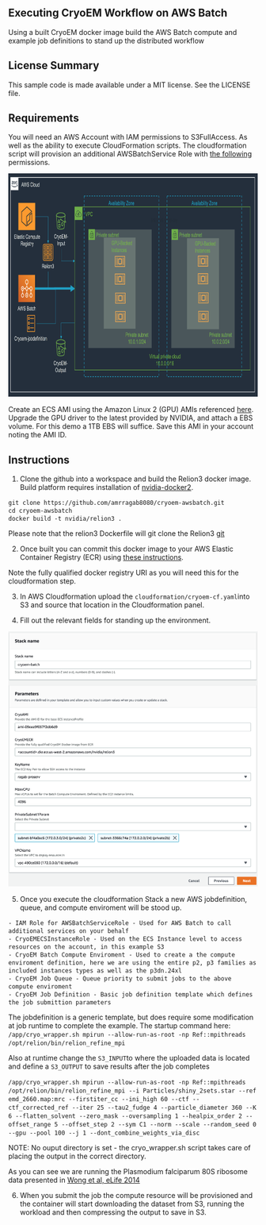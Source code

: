 ## Executing CryoEM Workflow on AWS Batch

Using a built CryoEM docker image build the AWS Batch compute and example job definitions to stand up the distributed workflow 

## License Summary

This sample code is made available under a MIT license. See the LICENSE file.

## Requirements

You will need an AWS Account with IAM permissions to S3FullAccess. As well as the ability to execute CloudFormation scripts. The cloudformation script will provision an additional AWSBatchService Role with [the following](https://docs.aws.amazon.com/batch/latest/userguide/service_IAM_role.html) permissions.

<p align="center">
  <img src="/imgs/arch.png?raw=true" alt="CryoEM Workflow Overview" width="800" height="450"/>
</p>

Create an ECS AMI using the Amazon Linux 2 (GPU) AMIs referenced [here](https://docs.aws.amazon.com/AmazonECS/latest/developerguide/ecs-optimized_AMI.html). Upgrade the GPU driver to the latest provided by NVIDIA, and attach a EBS volume. For this demo a 1TB EBS will suffice. Save this AMI in your account noting the AMI ID.

## Instructions

1) Clone the github into a workspace and build the Relion3 docker image. Build platform requires installation of [nvidia-docker2](https://github.com/NVIDIA/nvidia-docker).
```
git clone https://github.com/amrragab8080/cryoem-awsbatch.git
cd cryoem-awsbatch
docker build -t nvidia/relion3 .
```
Please note that the relion3 Dockerfile will git clone the Relion3 [git](https://github.com/3dem/relion.git)

2) Once built you can commit this docker image to your AWS Elastic Container Registry (ECR) using [these instructions](https://docs.aws.amazon.com/AmazonECR/latest/userguide/docker-push-ecr-image.html).

Note the fully qualified docker registry URI as you will need this for the cloudformation step.

3) In AWS Cloudformation upload the ```cloudformation/cryoem-cf.yaml```into S3 and source that location in the Cloudformation panel.

4) Fill out the relevant fields for standing up the environment.
<p align="center">
  <img src="/imgs/cfn.png?raw=true" alt="CloudFormation"/>
</p>

5) Once you execute the cloudformation Stack a new AWS jobdefinition, queue, and compute enviroment will be stood up.
```
- IAM Role for AWSBatchServiceRole - Used for AWS Batch to call additional services on your behalf
- CryoEMECSInstanceRole - Used on the ECS Instance level to access resources on the account, in this example S3
- CryoEM Batch Compute Enviroment - Used to create a the compute enviroment definition, here we are using the entire p2, p3 families as included instances types as well as the p3dn.24xl
- CryoEM Job Queue - Queue priority to submit jobs to the above compute enviroment
- CryoEM Job Definition - Basic job definition template which defines the job submittion parameters
```
The jobdefinition is a generic template, but does require some modification at job runtime to complete the example. The startup command here:
```/app/cryo_wrapper.sh mpirun --allow-run-as-root -np Ref::mpithreads /opt/relion/bin/relion_refine_mpi```

Also at runtime change the ```S3_INPUT```to where the uploaded data is located and define a ```S3_OUTPUT``` to save results after the job completes

```/app/cryo_wrapper.sh mpirun --allow-run-as-root -np Ref::mpithreads /opt/relion/bin/relion_refine_mpi --i Particles/shiny_2sets.star --ref emd_2660.map:mrc --firstiter_cc --ini_high 60 --ctf --ctf_corrected_ref --iter 25 --tau2_fudge 4 --particle_diameter 360 --K 6 --flatten_solvent --zero_mask --oversampling 1 --healpix_order 2 --offset_range 5 --offset_step 2 --sym C1 --norm --scale --random_seed 0 --gpu --pool 100 --j 1 --dont_combine_weights_via_disc```

NOTE: No ouput directory is set - the cryo_wrapper.sh script takes care of placing the output in the correct directory.

As you can see we are running the Plasmodium falciparum 80S ribosome data presented in [Wong et al, eLife 2014](https://elifesciences.org/articles/03080)

6) When you submit the job the compute resource will be provisioned and the container will start downloading the dataset from S3, running the workload and then compressing the output to save in S3.
